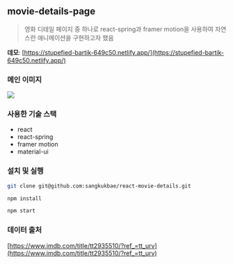 ## movie-details-page
> 영화 디테일 페이지 중 하나로 react-spring과 framer motion을 사용하여 자연스런 애니메이션을 구현하고자 했음

**데모**: [https://stupefied-bartik-649c50.netlify.app/](https://stupefied-bartik-649c50.netlify.app/)

### 메인 이미지 
![](https://i.imgur.com/tjcUaiR.png)

### 사용한 기술 스택
* react 
* react-spring
* framer motion
* material-ui

### 설치 및 실행
```bash
git clone git@github.com:sangkukbae/react-movie-details.git
```

```bash
npm install
```

```bash
npm start
```


### 데이터 출처 
[https://www.imdb.com/title/tt2935510/?ref_=tt_urv](https://www.imdb.com/title/tt2935510/?ref_=tt_urv)



